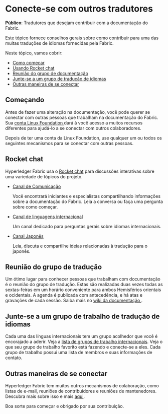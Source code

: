 # Conecte-se com outros tradutores

**Público**: Tradutores que desejam contribuir com a documentação do Fabric.

Este tópico fornece conselhos gerais sobre como contribuir para uma das muitas
traduções de idiomas fornecidas pela Fabric.

Neste tópico, vamos cobrir:

* [Como começar](#getting-started)
* [Usando Rocket chat](#rocket-chat)
* [Reunião do grupo de documentação](#documentation-workgroup-call)
* [Junte-se a um grupo de tradução de idiomas](#join-a-language-translation-workgroup)
* [Outras maneiras de se conectar](#other-ways-to-connect)

## Começando

Antes de fazer uma alteração na documentação, você pode querer se conectar com outras pessoas que trabalham na documentação do Fabric. Sua [conta Linux Foundation
](./contributing.html#getting-a-linux-foundation-account) dará à você
acesso a muitos recursos diferentes para ajudá-lo a se conectar com outros colaboradores.

Depois de ter uma conta da Linux Foundation, use qualquer um ou todos os seguintes
mecanismos para se conectar com outras pessoas.

## Rocket chat

  Hyperledger Fabric usa o [Rocket chat](https://chat.hyperledger.org/home) para
discussões interativas sobre uma variedade de tópicos do projeto.

* [Canal de Comunicação](https://chat.hyperledger.org/channel/fabric-documentation)

  Você encontrará iniciantes e especialistas compartilhando informações sobre a
   documentação do Fabric. Leia a conversa ou faça uma pergunta sobre como começar.


* [Canal de linguagens internacional](https://chat.hyperledger.org/channel/i18n)

  Um canal dedicado para perguntas gerais sobre idiomas internacionais.


* [Canal Japonês](https://chat.hyperledger.org/channel/fabric-docs-japanese)

  Leia, discuta e compartilhe ideias relacionadas à tradução para o japonês.

## Reunião do grupo de tradução

Um ótimo lugar para conhecer pessoas que trabalham com documentação é o reunião do grupo de tradução. Estas são realizadas duas vezes todas as sextas-feiras em um horário conveniente para ambos
Hemisférios orientais e ocidentais. A agenda é publicada com antecedência, e
há atas e gravações de cada sessão. Saiba mais no
[wiki da documentação
](https://wiki.hyperledger.org/display/fabric/Documentation+Working+Group).

## Junte-se a um grupo de trabalho de tradução de idiomas

Cada uma das línguas internacionais tem um grupo acolhedor que você é
encorajado a aderir. Veja a [lista de grupos de trabalho internacionais](https://wiki.hyperledger.org/display/fabric/International+groups).
Veja o que seu grupo de trabalho favorito está fazendo e conecte-se a eles.
Cada grupo de trabalho possui uma lista de membros e suas informações de contato.

## Outras maneiras de se conectar

Hyperledger Fabric tem muitos outros mecanismos de colaboração, como listas de e-mail, reuniões de contribuidores e reuniões de mantenedores. Descubra mais sobre isso e mais [aqui](./contributing.html).

Boa sorte para começar e obrigado por sua contribuição.

<!--- Licensed under Creative Commons Attribution 4.0 International License
https://creativecommons.org/licenses/by/4.0/ -->